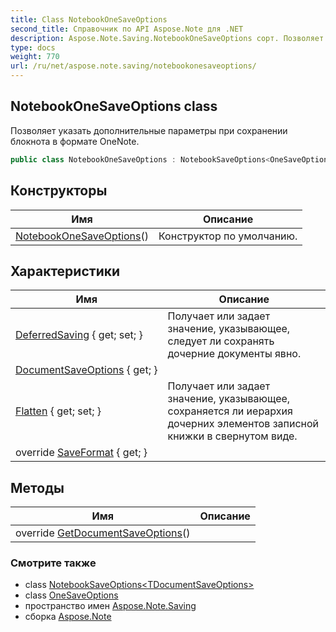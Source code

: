 ```yaml
---
title: Class NotebookOneSaveOptions
second_title: Справочник по API Aspose.Note для .NET
description: Aspose.Note.Saving.NotebookOneSaveOptions сорт. Позволяет указать дополнительные параметры при сохранении блокнота в формате OneNote.
type: docs
weight: 770
url: /ru/net/aspose.note.saving/notebookonesaveoptions/
---
```

## NotebookOneSaveOptions class

Позволяет указать дополнительные параметры при сохранении блокнота в формате OneNote.

```csharp
public class NotebookOneSaveOptions : NotebookSaveOptions<OneSaveOptions>
```

## Конструкторы

| Имя | Описание |
| --- | --- |
| [NotebookOneSaveOptions](notebookonesaveoptions/)() | Конструктор по умолчанию. |

## Характеристики

| Имя | Описание |
| --- | --- |
| [DeferredSaving](../../aspose.note.saving/notebooksaveoptions/deferredsaving/) { get; set; } | Получает или задает значение, указывающее, следует ли сохранять дочерние документы явно. |
| [DocumentSaveOptions](../../aspose.note.saving/notebooksaveoptions-1/documentsaveoptions/) { get; } |  |
| [Flatten](../../aspose.note.saving/notebooksaveoptions/flatten/) { get; set; } | Получает или задает значение, указывающее, сохраняется ли иерархия дочерних элементов записной книжки в свернутом виде. |
| override [SaveFormat](../../aspose.note.saving/notebooksaveoptions-1/saveformat/) { get; } |  |

## Методы

| Имя | Описание |
| --- | --- |
| override [GetDocumentSaveOptions](../../aspose.note.saving/notebooksaveoptions-1/getdocumentsaveoptions/)() |  |

### Смотрите также

* class [NotebookSaveOptions&lt;TDocumentSaveOptions&gt;](../notebooksaveoptions-1/)
* class [OneSaveOptions](../onesaveoptions/)
* пространство имен [Aspose.Note.Saving](../../aspose.note.saving/)
* сборка [Aspose.Note](../../)


